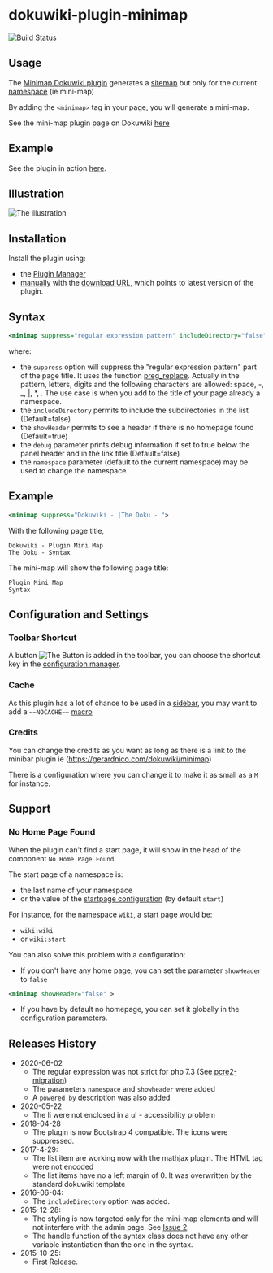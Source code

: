 # dokuwiki-plugin-minimap

[![Build Status](https://travis-ci.com/gerardnico/dokuwiki-plugin-minimap.svg?branch=master)](https://travis-ci.com/gerardnico/dokuwiki-plugin-minimap)

## Usage

The [Minimap Dokuwiki plugin](https://www.dokuwiki.org/plugin:minimap) generates a [sitemap](https://www.dokuwiki.org/index_sitemap?do=index) but only for the current [namespace](https://www.dokuwiki.org/namespaces) (ie mini-map)

By adding the `<minimap>` tag in your page, you will generate a mini-map.

See the mini-map plugin page on Dokuwiki [here](https://www.dokuwiki.org/plugin:minimap)

## Example

See the plugin in action [here](http://gerardnico.com/wiki/dokuwiki/minimap).

## Illustration

![The illustration](https://github.com/gerardnico/dokuwiki-plugin-minimap/blob/master/images/minimap_plugin_illustration.png "MiniMap Illustration")

## Installation

Install the plugin using:

  * the [Plugin Manager](https://www.dokuwiki.org/plugin:plugin)
  * [manually](https://www.dokuwiki.org/plugin:Plugins) with the [download URL](http://github.com/gerardnico/dokuwiki-plugin-minimap/zipball/master), which points to latest version of the plugin.


## Syntax

```xml
<minimap suppress="regular expression pattern" includeDirectory="false" debug="false" showHeader="true" namespace="another:name:space">
```

where:

  * the `suppress` option will suppress the "regular expression pattern" part of the page title. It uses the function [preg_replace](http://php.net/manual/en/function.preg-replace.php). Actually in the pattern, letters, digits and the following characters are allowed: space, -, _, |, *, .
The use case is when you add to the title of your page already a namespace.
  * the `includeDirectory` permits to include the subdirectories in the list (Default=false)
  * the `showHeader` permits to see a header if there is no homepage found (Default=true)
  * the `debug` parameter prints debug information if set to true below the panel header and in the link title (Default=false)
  * the `namespace` parameter (default to the current namespace) may be used to change the namespace

## Example

```xml
<minimap suppress="Dokuwiki - |The Doku - ">
```

With the following page title,
```
Dokuwiki - Plugin Mini Map
The Doku - Syntax
```
The mini-map will show the following page title:
```
Plugin Mini Map
Syntax
```

## Configuration and Settings

### Toolbar Shortcut
A button ![The Button](https://github.com/gerardnico/dokuwiki-plugin-minimap/blob/master/images/minimap.png "MiniMap Button") is added in the toolbar, you can choose the shortcut key in the [configuration manager](https://www.dokuwiki.org/plugin:config).

### Cache
As this plugin has a lot of chance to be used in a [sidebar](https://www.dokuwiki.org/faq:sidebar), you may want to add a `~~NOCACHE~~` [macro](https://www.dokuwiki.org/wiki:syntax#control_macros)

### Credits

You can change the credits as you want as long as there is a link to the minibar plugin ie (https://gerardnico.com/dokuwiki/minimap)

There is a configuration where you can change it to make it as small as a `M` for instance.

## Support

### No Home Page Found

When the plugin can't find a start page, it will show in the head of the component `No Home Page Found`

The start page of a namespace is:

  * the last name of your namespace
  * or the value of the [startpage configuration](https://www.dokuwiki.org/config:startpage) (by default `start`)

For instance, for the namespace `wiki`, a start page would be:

  * `wiki:wiki`
  * or `wiki:start`


You can also solve this problem with a configuration: 

  * If you don't have any home page, you can set the parameter `showHeader` to `false`
```xml
<minimap showHeader="false" >
```
  * If you have by default no homepage, you can set it globally in the configuration parameters.


## Releases History
  * 2020-06-02
    * The regular expression was not strict for php 7.3 (See [pcre2-migration](https://wiki.php.net/rfc/pcre2-migration))
    * The parameters `namespace` and `showheader` were added
    * A `powered by` description was also added
  * 2020-05-22
    * The li were not enclosed in a ul - accessibility problem
  * 2018-04-28
     * The plugin is now Bootstrap 4 compatible. The icons were suppressed. 
  * 2017-4-29:
     * The list item are working now with the mathjax plugin. The HTML tag were not encoded
     * The list items have no a left margin of 0. It was overwritten by the standard dokuwiki template
  * 2016-06-04:
     * The `includeDirectory` option was added.
  * 2015-12-28:
     * The styling is now targeted only for the mini-map elements and will not interfere with the admin page. See [Issue 2](https://github.com/gerardnico/dokuwiki-plugin-minimap/issues/2).
     * The handle function of the syntax class does not have any other variable instantiation than the one in the syntax.
  * 2015-10-25:
     * First Release.

